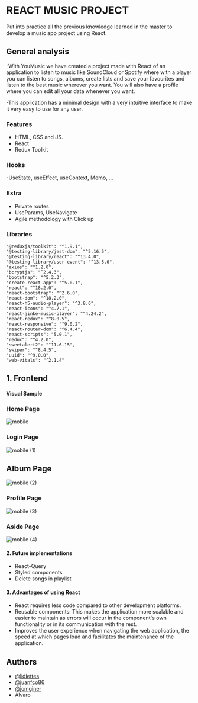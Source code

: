 # REACT MUSIC PROJECT 

Put into practice all the previous knowledge learned in the master to develop a music app project using React.

## General analysis

 -With YouMusic we have created a project made with React of an application to listen to music like SoundCloud or Spotify where with a player you can listen to songs, albums, create lists and save your favourites and listen to the best music wherever you want. You will also have a profile where you can edit all your data whenever you want.
 
 -This application has a minimal design with a very intuitive interface to make it very easy to use for any user. 

### Features

- HTML, CSS and JS.
- React
- Redux Toolkit

### Hooks

-UseState, useEffect, useContext, Memo, ... 

### Extra

- Private routes
- UseParams, UseNavigate
- Agile methodology with Click up

### Libraries

    "@reduxjs/toolkit": "^1.9.1",
    "@testing-library/jest-dom": "^5.16.5",
    "@testing-library/react": "^13.4.0",
    "@testing-library/user-event": "^13.5.0",
    "axios": "^1.2.0",
    "bcryptjs": "^2.4.3",
    "bootstrap": "^5.2.3",
    "create-react-app": "^5.0.1",
    "react": "^18.2.0",
    "react-bootstrap": "^2.6.0",
    "react-dom": "^18.2.0",
    "react-h5-audio-player": "^3.8.6",
    "react-icons": "^4.7.1",
    "react-jinke-music-player": "^4.24.2",
    "react-redux": "^8.0.5",
    "react-responsive": "^9.0.2",
    "react-router-dom": "^6.4.4",
    "react-scripts": "5.0.1",
    "redux": "^4.2.0",
    "sweetalert2": "^11.6.15",
    "swiper": "^8.4.5",
    "uuid": "^9.0.0",
    "web-vitals": "^2.1.4"


## 1. Frontend

#### Visual Sample

### Home Page

![mobile](https://user-images.githubusercontent.com/96661791/207954242-62b72143-0352-4743-85c7-656f19606fc5.png)

### Login Page

![mobile (1)](https://user-images.githubusercontent.com/96661791/207954423-26713e85-287e-4a2e-892e-3615b92e8f17.png)

## Album Page


![mobile (2)](https://user-images.githubusercontent.com/96661791/207954914-a5f8f5b8-cdd7-459a-accf-c4967cf87573.png)


### Profile Page


![mobile (3)](https://user-images.githubusercontent.com/96661791/207955102-fe545b76-939b-41d0-ba8c-6d5d22df4ecd.png)


### Aside Page

![mobile (4)](https://user-images.githubusercontent.com/96661791/207955460-7573c3cc-cab6-47ba-978d-41e42832534f.png)


#### 2. Future implementations

- React-Query
- Styled components
- Delete songs in playlist 

#### 3. Advantages of using React

- React requires less code compared to other development platforms.
- Reusable components: This makes the application more scalable and easier to maintain as errors will occur in the component's own functionality or in its   communication with the rest.
- Improves the user experience when navigating the web application, the speed at which pages load and facilitates the maintenance of the application. 

## Authors

- [@lidiettes](https://github.com/lidiettes)
- [@juanfco86](https://github.com/juanfco86)
- [@jcmginer](https://github.com/jcmginer) 
- Alvaro

